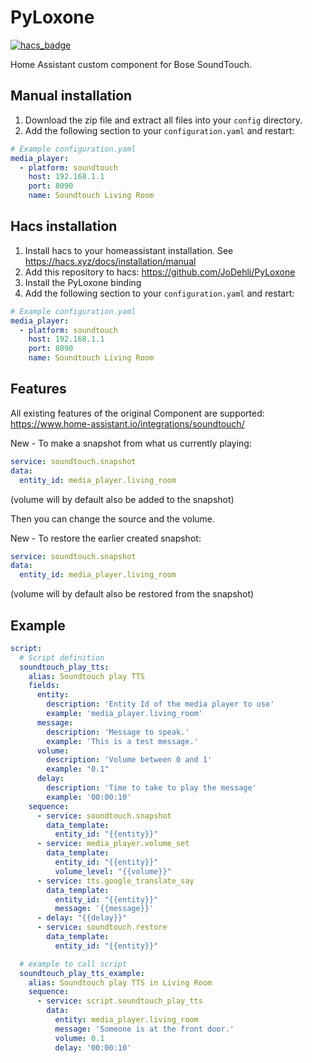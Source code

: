 # PyLoxone
[![hacs_badge](https://img.shields.io/badge/HACS-Custom-orange.svg)](https://github.com/custom-components/hacs)

Home Assistant custom component for Bose SoundTouch. 

## Manual installation
1. Download the zip file and extract all files into your `config` directory.
2. Add the following section to your `configuration.yaml` and restart:

```yaml
# Example configuration.yaml
media_player:
  - platform: soundtouch
    host: 192.168.1.1
    port: 8090
    name: Soundtouch Living Room
```

## Hacs installation
1. Install hacs to your homeassistant installation. See https://hacs.xyz/docs/installation/manual
2. Add this repository to hacs: https://github.com/JoDehli/PyLoxone
3. Install the PyLoxone binding
4. Add the following section to your `configuration.yaml` and restart:

```yaml
# Example configuration.yaml
media_player:
  - platform: soundtouch
    host: 192.168.1.1
    port: 8090
    name: Soundtouch Living Room
```

## Features

All existing features of the original Component are supported:
https://www.home-assistant.io/integrations/soundtouch/

New - To make a snapshot from what us currently playing:
```yaml
service: soundtouch.snapshot
data:
  entity_id: media_player.living_room
```
(volume will by default also be added to the snapshot)

Then you can change the source and the volume.

New - To restore the earlier created snapshot:
```yaml
service: soundtouch.snapshot
data:
  entity_id: media_player.living_room
```
(volume will by default also be restored from the snapshot)

## Example
```yaml
script:
  # Script definition
  soundtouch_play_tts:
    alias: Soundtouch play TTS
    fields:
      entity:
        description: 'Entity Id of the media player to use'
        example: 'media_player.living_room'
      message:
        description: 'Message to speak.'
        example: 'This is a test message.'
      volume:
        description: 'Volume between 0 and 1'
        example: "0.1"
      delay:
        description: 'Time to take to play the message'
        example: '00:00:10'
    sequence:
      - service: soundtouch.snapshot
        data_template:
          entity_id: "{{entity}}"
      - service: media_player.volume_set
        data_template:
          entity_id: "{{entity}}"
          volume_level: "{{volume}}"
      - service: tts.google_translate_say
        data_template:
          entity_id: "{{entity}}"
          message: '{{message}}'
      - delay: "{{delay}}"
      - service: soundtouch.restore
        data_template:
          entity_id: "{{entity}}"

  # example to call script
  soundtouch_play_tts_example:
    alias: Soundtouch play TTS in Living Room
    sequence:
      - service: script.soundtouch_play_tts
        data:
          entity: media_player.living_room
          message: 'Someone is at the front door.'
          volume: 0.1
          delay: '00:00:10'
```